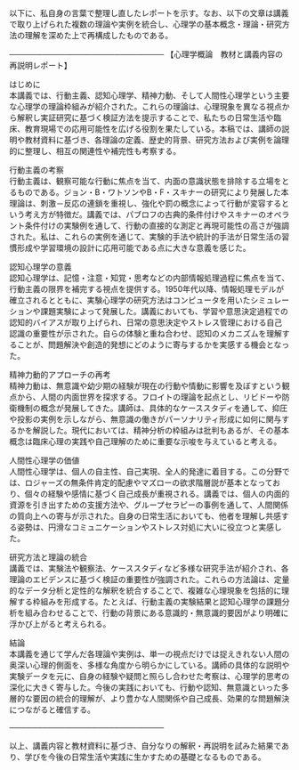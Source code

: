 以下に、私自身の言葉で整理し直したレポートを示す。なお、以下の文章は講義で取り上げられた複数の理論や実例を統合し、心理学の基本概念・理論・研究方法の理解を深めた上で再構成したものである。

────────────────────────────
【心理学概論　教材と講義内容の再説明レポート】

はじめに  
本講義では、行動主義、認知心理学、精神力動、そして人間性心理学という主要な心理学の理論枠組みが紹介された。これらの理論は、心理現象を異なる視点から解釈し実証研究に基づく検証方法を提示することで、私たちの日常生活や臨床、教育現場での応用可能性を広げる役割を果たしている。本稿では、講師の説明や教材資料に基づき、各理論の定義、歴史的背景、研究方法および実例を論理的に整理し、相互の関連性や補完性も考察する。

行動主義の考察  
行動主義は、観察可能な行動に焦点を当て、内面の意識状態を排除する立場をとるものである。ジョン・B・ワトソンやB・F・スキナーの研究により発展した本理論は、刺激－反応の連鎖を重視し、強化や罰の概念によって行動が変容するという考え方が特徴だ。講義では、パブロフの古典的条件付けやスキナーのオペラント条件付けの実験例を通して、行動の直接的な測定と再現可能性の高さが強調された。私は、これらの実例を通じて、実験的手法や統計的手法が日常生活の習慣形成や学習環境の設計に応用可能である点に大きな意義を感じた。

認知心理学の意義  
認知心理学は、記憶・注意・知覚・思考などの内部情報処理過程に焦点を当て、行動主義の限界を補完する視点を提供する。1950年代以降、情報処理モデルが確立されるとともに、実験心理学の研究方法はコンピュータを用いたシミュレーションや課題実験によって発展した。講義においても、学習や意思決定過程での認知的バイアスが取り上げられ、日常の意思決定やストレス管理における自己認識の重要性が示された。自らの体験と重ね合わせ、認知のメカニズムを理解することが、問題解決や創造的発想にどのように寄与するかを実感する機会となった。

精神力動的アプローチの再考  
精神力動は、無意識や幼少期の経験が現在の行動や情動に影響を及ぼすという観点から、人間の内面世界を探求する。フロイトの理論を起点とし、リビドーや防衛機制の概念が発展してきた。講師は、具体的なケーススタディを通して、抑圧や投影の実例を示しながら、無意識の働きがパーソナリティ形成に如何に関与するかを解説した。現代においては、精神分析の枠組みは批判もあるが、その基本概念は臨床心理の実践や自己理解のために重要な示唆を与えていると考える。

人間性心理学の価値  
人間性心理学は、個人の自主性、自己実現、全人的発達に着目する。この分野では、ロジャーズの無条件肯定的配慮やマズローの欲求階層説が基本となっており、個々の経験や感情に基づく自己成長が重視される。講義では、個人の内面的資源を引き出すための支援方法や、グループセラピーの事例を通して、人間関係の質向上への寄与が示された。自身の日常生活においても、他者を理解し共感する姿勢は、円滑なコミュニケーションやストレス対処に大いに役立つと実感した。

研究方法と理論の統合  
講義では、実験法や観察法、ケーススタディなど多様な研究手法が紹介され、各理論のエビデンスに基づく検証の重要性が強調された。これらの方法論は、定量的なデータ分析と定性的な解釈を統合することで、複雑な心理現象を包括的に理解する枠組みを形成する。たとえば、行動主義の実験結果と認知心理学の課題分析を組み合わせることで、行動の背景にある意識的・無意識的要因がより明確に浮かび上がると考えられる。

結論  
本講義を通じて学んだ各理論や実例は、単一の視点だけでは捉えきれない人間の奥深い心理的側面を、多様な角度から明らかにしている。講師の具体的な説明や実験データを元に、自身の経験や疑問と照らし合わせた考察は、心理学的思考の深化に大きく寄与した。今後の実践においても、行動や認知、無意識といった多層的な要因の統合的理解が、より豊かな人間関係や自己成長、効果的な問題解決につながると確信する。

────────────────────────────

以上、講義内容と教材資料に基づき、自分なりの解釈・再説明を試みた結果であり、学びを今後の日常生活や実践に生かすための基礎となるものである。